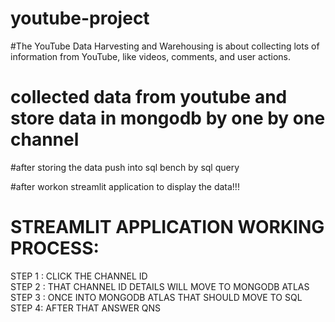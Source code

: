 # youtube-project

#The YouTube Data Harvesting and Warehousing is about collecting lots of information from YouTube, like videos, comments, and user actions. 

# collected  data  from youtube and store  data in mongodb by one by one channel 

#after  storing the data  push into sql bench by sql query 

#after  workon  streamlit application  to display  the data!!!

# STREAMLIT  APPLICATION WORKING PROCESS:
 STEP 1  :  CLICK THE  CHANNEL ID  
 STEP 2 :   THAT CHANNEL ID DETAILS WILL MOVE  TO MONGODB ATLAS
 STEP 3 :   ONCE INTO MONGODB ATLAS THAT SHOULD  MOVE  TO SQL 
 STEP 4:  AFTER THAT  ANSWER  QNS
 
